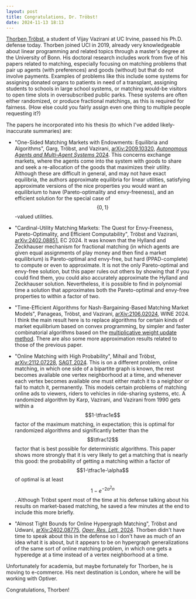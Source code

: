 ```yaml
---
layout: post
title: Congratulations, Dr. Tröbst!
date: 2024-11-13 18:13
---
```

[Thorben Tröbst](https://ics.uci.edu/~ttrbst/), a student of Vijay Vazirani at UC Irvine, passed his Ph.D. defense today. Thorben joined UCI in 2019, already very knowledgeable about linear programming and related topics through a master's degree at the University of Bonn. His doctoral research includes work from five of his papers related to matching, especially focusing on matching problems that pair up agents (with preferences) and goods (without) but that do not involve payments. Examples of problems like this include some systems for assigning donated organs to patients in need of a transplant, assigning students to schools in large school systems, or matching would-be visitors to open time slots in oversubscribed public parks. These systems are often either randomized, or produce fractional matchings, as this is required for fairness. (How else could you fairly assign even one thing to multiple people requesting it?)

The papers he incorporated into his thesis (to which I've added likely-inaccurate summaries) are:

* "One-Sided Matching Markets with Endowments: Equilibria and Algorithms", Garg, Tröbst, and Vazirani, [arXiv:2009.10320](https://arxiv.org/abs/2009.10320), [_Autonomous Agents and Multi-Agent Systems_ 2024](https://doi.org/10.1007/s10458-024-09670-9). This concerns exchange markets, where the agents come into the system with goods to share and seek a re-allocation of the goods that maximizes their utility. Although these are difficult in general, and may not have exact equilibria, the authors approximate equilibria for linear utilities, satisfying approximate versions of the nice properties you would want an equilibrium to have (Pareto-optimality and envy-freeness), and an efficient solution for the special case of $$\{0,1\}$$-valued utilities.

* "Cardinal-Utility Matching Markets: The Quest for Envy-Freeness, Pareto-Optimality, and Efficient Computability", Tröbst and Vazirani, [arXiv:2402.08851](https://arxiv.org/abs/2402.08851), EC 2024. It was known that the Hylland and Zeckhauser mechanism for fractional matching (in which agents are given equal assignments of play money and then find a market equilibrium) is Pareto-optimal and envy-free, but hard (PPAD-complete) to compute or even to approximate. It is not the only Pareto-optimal and envy-free solution, but this paper rules out others by showing that if you could find them, you could also accurately approximate the Hylland and Zeckhauser solution. Nevertheless, it is possible to find in polynomial time a solution that approximates both the Pareto-optimal and envy-free properties to within a factor of two.

* "Time-Efficient Algorithms for Nash-Bargaining-Based Matching Market Models", Panageas, Tröbst, and Vazirani, [arXiv:2106.02024](https://arxiv.org/abs/2106.02024), WINE 2024. I think the main result here is to replace algorithms for certain kinds of market equilibrium based on convex programming, by simpler and faster combinatorial algorithms based on the [multiplicative weight update method](https://en.wikipedia.org/wiki/Multiplicative_weight_update_method). There are also some more approximation results related to those of the previous paper.

* "Online Matching with High Probability", Mihail and Tröbst, [arXiv:2112.07228](https://arxiv.org/abs/2112.07228), [SAGT 2024](https://doi.org/10.1007/978-3-031-71033-9_2). This is on a different problem, online matching, in which one side of a bipartite graph is known, the rest becomes available one vertex neighborhood at a time, and whenever each vertex becomes available one must either match it to a neighbor or fail to match it, permanently. This models certain problems of matching online ads to viewers, riders to vehicles in ride-sharing systems, etc. A randomized algorithm by Karp, Vazirani, and Vazirani from 1990 gets within a $$1-\tfrac1e$$ factor of the maximum matching, in expectation; this is optimal for randomized algorithms and significantly better than the $$\tfrac12$$ factor that is best possible for deterministic algorithms. This paper shows more strongly that it is very likely to get a matching that is nearly this good: the probability of getting a matching within a factor of $$1-\tfrac1e-\alpha$$ of optimal is at least $$1-e^{-2\alpha^2n}$$. Although Tröbst spent most of the time at his defense talking about his results on market-based matching, he saved a few minutes at the end to include this more briefly.

* "Almost Tight Bounds for Online Hypergraph Matching", Tröbst and Udwani, [arXiv:2402.08775](https://arxiv.org/abs/2402.08775), [_Oper. Res. Lett._ 2024](https://doi.org/10.1016/j.orl.2024.107143). Thorben didn't have time to speak about this in the defense so I don't have as much of an idea what it is about, but it appears to be on hypergraph generalizations of the same sort of online matching problem, in which one gets a hyperedge at a time instead of a vertex neighborhood at a time.

Unfortunately for academia, but maybe fortunately for Thorben, he is moving to e-commerce. His next destination is London, where he will be working with Optiver.

Congratulations, Thorben!